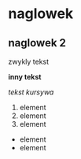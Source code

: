 # naglowek
## naglowek 2

zwykly tekst 

**inny tekst**

*tekst kursywa*

1. element
2. element 
1. element

- element
- element
